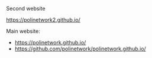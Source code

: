 Second website

https://polinetwork2.github.io/

Main website:

* https://polinetwork.github.io/
* https://github.com/polinetwork/polinetwork.github.io/
